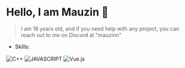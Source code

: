 # Hello, I am Mauzin 👋

> I am 16 years old, and if you need help with any project, you can reach out to me on Discord at "mauzinn"
> 
- Skills:

<div>
  <img align="center" src="https://img.shields.io/badge/C++-blue?style=for-the-badge&logo=c%2B%2B" alt="C++">
  <img align="center" src="https://img.shields.io/badge/JavaScript-F7DF1E?style=for-the-badge&logo=javascript&logoColor=black" alt="JAVASCRIPT">
  <img align="center" src="https://img.shields.io/badge/Vue.js-35495E?style=for-the-badge&logo=vue.js&logoColor=4FC08D" alt="Vue.js">
</div>
